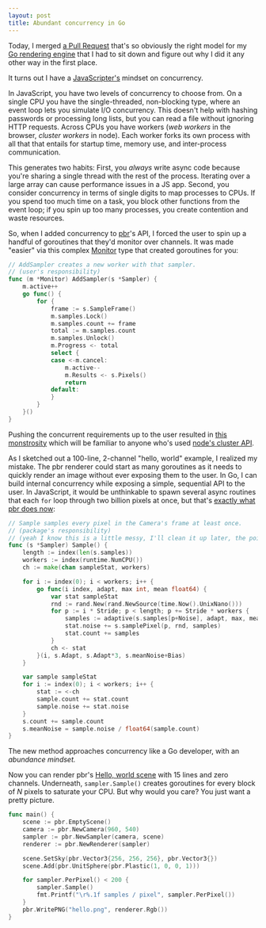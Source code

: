 ```yaml
---
layout: post
title: Abundant concurrency in Go
---
```


Today, I merged
[a Pull Request](https://github.com/hunterloftis/pbr/pull/9/files)
that's so obviously the right model for my
[Go rendering engine](https://github.com/hunterloftis/pbr#pbr-a-physically-based-renderer-in-go)
that I had to sit down and figure out why I did it any other way in the first place.

It turns out I have a [JavaScripter's](https://github.com/hunterloftis/throng)
mindset on concurrency.

In JavaScript, you have two levels of concurrency to choose from.
On a single CPU you have the single-threaded, non-blocking type,
where an event loop lets you simulate I/O concurrency.
This doesn't help with hashing passwords or processing long lists,
but you can read a file without ignoring HTTP requests.
Across CPUs you have workers (*web workers* in the browser, *cluster workers* in node).
Each worker forks its own process with all that that entails for
startup time, memory use, and inter-process communication.

This generates two habits:
First, you *always* write async code because you're sharing a single thread with the rest of the process.
Iterating over a large array can cause performance issues in a JS app.
Second, you consider concurrency in terms of single digits to map processes to CPUs.
If you spend too much time on a task, you block other functions from the event loop;
if you spin up too many processes, you create contention and waste resources.

So, when I added concurrency to
[pbr](https://github.com/hunterloftis/pbr#pbr-a-physically-based-renderer-in-go)'s API,
I forced the user to spin up a handful of goroutines that they'd monitor over channels.
It was made "easier" via this complex
[Monitor](https://github.com/hunterloftis/pbr/blob/2c876535011379b54d93c58ba72500c8e6c69771/pbr/monitor.go)
type that created goroutines for you:

```go
// AddSampler creates a new worker with that sampler.
// (user's responsibility)
func (m *Monitor) AddSampler(s *Sampler) {
	m.active++
	go func() {
		for {
			frame := s.SampleFrame()
			m.samples.Lock()
			m.samples.count += frame
			total := m.samples.count
			m.samples.Unlock()
			m.Progress <- total
			select {
			case <-m.cancel:
				m.active--
				m.Results <- s.Pixels()
				return
			default:
			}
		}
	}()
}
```

Pushing the concurrent requirements up to the user resulted in
[this monstrosity](https://github.com/hunterloftis/pbr/blob/2c876535011379b54d93c58ba72500c8e6c69771/cmd/render/render.go#L74-L94)
which will be familiar to anyone who's used
[node's cluster API](https://nodejs.org/api/cluster.html#cluster_cluster).

As I sketched out a 100-line, 2-channel "hello, world" example, I realized my mistake.
The pbr renderer could start as many goroutines as it needs to quickly render an image
without ever exposing them to the user.
In Go, I can build internal concurrency while exposing a simple, sequential API to the user.
In JavaScript, it would be unthinkable to spawn several async routines that each `for` loop through two billion pixels at once,
but that's [exactly what pbr does now](https://github.com/hunterloftis/pbr/blob/master/pbr/sampler.go#L68):

```go
// Sample samples every pixel in the Camera's frame at least once.
// (package's responsibility)
// (yeah I know this is a little messy, I'll clean it up later, the point is the user doesn't deal with the mess)
func (s *Sampler) Sample() {
	length := index(len(s.samples))
	workers := index(runtime.NumCPU())
	ch := make(chan sampleStat, workers)

	for i := index(0); i < workers; i++ {
		go func(i index, adapt, max int, mean float64) {
			var stat sampleStat
			rnd := rand.New(rand.NewSource(time.Now().UnixNano()))
			for p := i * Stride; p < length; p += Stride * workers {
				samples := adaptive(s.samples[p+Noise], adapt, max, mean)
				stat.noise += s.samplePixel(p, rnd, samples)
				stat.count += samples
			}
			ch <- stat
		}(i, s.Adapt, s.Adapt*3, s.meanNoise+Bias)
	}

	var sample sampleStat
	for i := index(0); i < workers; i++ {
		stat := <-ch
		sample.count += stat.count
		sample.noise += stat.noise
	}
	s.count += sample.count
	s.meanNoise = sample.noise / float64(sample.count)
}
```

The new method approaches concurrency like a Go developer,
with an *abundance mindset.*

Now you can render pbr's
[Hello, world scene](https://github.com/hunterloftis/pbr#hello-world)
with 15 lines and zero channels.
Underneath, `sampler.Sample()` creates goroutines for every block of *N* pixels to saturate your CPU.
But why would you care?
You just want a pretty picture.

```go
func main() {
	scene := pbr.EmptyScene()
	camera := pbr.NewCamera(960, 540)
	sampler := pbr.NewSampler(camera, scene)
	renderer := pbr.NewRenderer(sampler)

	scene.SetSky(pbr.Vector3{256, 256, 256}, pbr.Vector3{})
	scene.Add(pbr.UnitSphere(pbr.Plastic(1, 0, 0, 1)))

	for sampler.PerPixel() < 200 {
		sampler.Sample()
		fmt.Printf("\r%.1f samples / pixel", sampler.PerPixel())
	}
	pbr.WritePNG("hello.png", renderer.Rgb())
}
```
